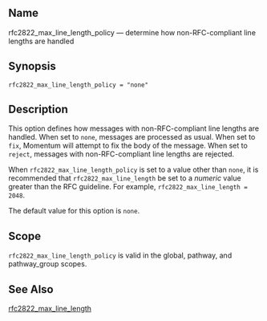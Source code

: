 <a name="conf.ref.rfc2822_max_line_length_policy"></a>
## Name

rfc2822_max_line_length_policy — determine how non-RFC-compliant line lengths are handled

## Synopsis

`rfc2822_max_line_length_policy = "none"`

<a name="idp26249120"></a>
## Description

This option defines how messages with non-RFC-compliant line lengths are handled. When set to `none`, messages are processed as usual. When set to `fix`, Momentum will attempt to fix the body of the message. When set to `reject`, messages with non-RFC-compliant line lengths are rejected.

When `rfc2822_max_line_length_policy` is set to a value other than `none`, it is recommended that `rfc2822_max_line_length` be set to a *numeric* value greater than the RFC guideline. For example, `rfc2822_max_line_length = 2048`.

The default value for this option is `none`.

<a name="idp26256224"></a>
## Scope

`rfc2822_max_line_length_policy` is valid in the global, pathway, and pathway_group scopes.

<a name="idp26258528"></a>
## See Also

[rfc2822_max_line_length](conf.ref.rfc2822_max_line_length.php "rfc2822_max_line_length")
